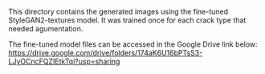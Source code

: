 This directory contains the generated images using the fine-tuned StyleGAN2-textures model. It was trained once for each crack type that needed agumentation. 

The fine-tuned model files can be accessed in the Google Drive link below: 
https://drive.google.com/drive/folders/174aK6U16bPTsS3-LJyOCncFQZIEtkTqi?usp=sharing
